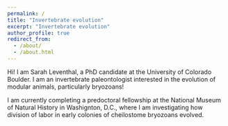 ```yaml
---
permalink: /
title: "Invertebrate evolution"
excerpt: "Invertebrate evolution"
author_profile: true
redirect_from: 
  - /about/
  - /about.html
---
```


Hi! I am Sarah Leventhal, a PhD candidate at the University of Colorado Boulder. I am an invertebrate paleontologist interested in the evolution of modular animals, particularly bryozoans!


I am currently completing a predoctoral fellowship at the National Museum of Natural History in Washignton, D.C., where I am investigating how division of labor in early colonies of cheilostome bryozoans evolved. 
